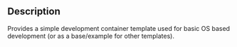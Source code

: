 ## Description

Provides a simple development container template used for basic OS based
development (or as a base/example for other templates).
